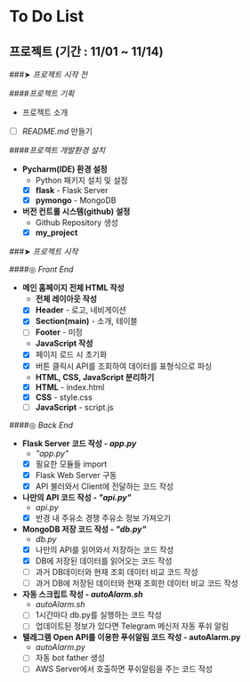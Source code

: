 # To Do List

## 프로젝트 (기간 : 11/01 ~ 11/14)
###➤ _프로젝트 시작 전_

####_프로젝트 기획_
* 프로젝트 소개 
-[ ] _README.md_ 만들기

####_프로젝트 개발환경 설치_
* **Pycharm(IDE) 환경 설정**
  * Python 패키지 설치 및 설정
   -[X] **flask** - Flask Server
   -[X] **pymongo** - MongoDB
* **버전 컨트롤 시스템(github) 설정**
  * Github Repository 생성
   -[X] **my_project**

###➤ _프로젝트 시작_

####◎ _Front End_
* **메인 홈페이지 전체 HTML 작성**
  * **전체 레이아웃 작성**
   -[X] **Header** - 로고, 네비게이션
   -[X] **Section(main)** - 소개, 테이블
   -[ ] **Footer** - 미정
  * **JavaScript 작성**
   -[X] 페이지 로드 시 초기화
   -[X] 버튼 클릭시 API를 조회하여 데이터를 표형식으로 파싱   
  * **HTML, CSS, JavaScript 분리하기**
   -[X] **HTML** - index.html
   -[X] **CSS** - style.css
   -[ ] **JavaScript** - script.js

####◎ _Back End_
* **Flask Server 코드 작성 - _app.py_**
  * _"app.py"_
   -[X] 필요한 모듈들 import
   -[X] Flask Web Server 구동
   -[X] API 불러와서 Client에 전달하는 코드 작성 
* **나만의 API 코드 작성 - _"api.py"_**
  * _api.py_
   -[X] 반경 내 주유소 경쟁 주유소 정보 가져오기
* **MongoDB 저장 코드 작성 - _"db.py"_**
  * _db.py_
   -[X] 나만의 API를 읽어와서 저장하는 코드 작성
   -[X] DB에 저장된 데이터를 읽어오는 코드 작성
   -[ ] 과거 DB데이터와 현재 조회 데이터 비교 코드 작성
   -[ ] 과거 DB에 저장된 데이터와 현재 조회한 데이터 비교 코드 작성
* **자동 스크립트 작성 - _autoAlarm.sh_**
  * _autoAlarm.sh_
   -[ ] 1시간마다 db.py를 실행하는 코드 작성
   -[ ] 업데이트된 정보가 있다면 Telegram 메신저 자동 푸쉬 알림
* **텔레그램 Open API를 이용한 푸쉬알림 코드 작성 - autoAlarm.py**
  * _autoAlarm.py_
  -[ ] 자동 bot father 생성 
  -[ ] AWS Server에서 호출하면 푸쉬알림을 주는 코드 작성